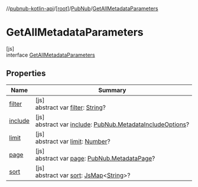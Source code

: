 //[pubnub-kotlin-api](../../../../index.md)/[[root]](../../index.md)/[PubNub](../index.md)/[GetAllMetadataParameters](index.md)

# GetAllMetadataParameters

[js]\
interface [GetAllMetadataParameters](index.md)

## Properties

| Name | Summary |
|---|---|
| [filter](filter.md) | [js]<br>abstract var [filter](filter.md): [String](https://kotlinlang.org/api/latest/jvm/stdlib/kotlin-stdlib/kotlin/-string/index.html)? |
| [include](include.md) | [js]<br>abstract var [include](include.md): [PubNub.MetadataIncludeOptions](../-metadata-include-options/index.md)? |
| [limit](limit.md) | [js]<br>abstract var [limit](limit.md): [Number](https://kotlinlang.org/api/latest/jvm/stdlib/kotlin-stdlib/kotlin/-number/index.html)? |
| [page](page.md) | [js]<br>abstract var [page](page.md): [PubNub.MetadataPage](../-metadata-page/index.md)? |
| [sort](sort.md) | [js]<br>abstract var [sort](sort.md): [JsMap](../../../../../../pubnub-kotlin/pubnub-kotlin-core-api/pubnub-kotlin-core-api/com.pubnub.kmp/-js-map/index.md)&lt;[String](https://kotlinlang.org/api/latest/jvm/stdlib/kotlin-stdlib/kotlin/-string/index.html)&gt;? |
